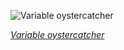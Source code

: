 
![Variable oystercatcher](https://upload.wikimedia.org/wikipedia/commons/thumb/7/76/Haematopus_unicolor_-_Point_Chevalier.jpg/600px-Haematopus_unicolor_-_Point_Chevalier.jpg)

*[Variable oystercatcher](https://wikipedia.org/wiki/File:Haematopus_unicolor_-_Point_Chevalier.jpg)*
